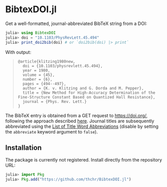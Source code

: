 # BibtexDOI.jl

Get a well-formatted, journal-abbreviated BibTeX string from a DOI:

```jl
julia> using BibtexDOI
julia> doi = "10.1103/PhysRevLett.45.494"
julia> print_doi2bib(doi) # or `doi2bib(doi) |> print`
```
With output:

> ```
> @article{klitzing1980new,
>   doi = {10.1103/physrevlett.45.494},
>   year = 1980,
>   volume = {45},
>   number = {6},
>   pages = {494--497},
>   author = {K. v. Klitzing and G. Dorda and M. Pepper},
>   title = {New Method for High-Accuracy Determination of the Fine-Structure Constant Based on Quantized Hall Resistance},
>   journal = {Phys. Rev. Lett.}
> }
>```

The BibTeX entry is obtained from a GET request to https://doi.org/, following the approach described [here](https://discourse.julialang.org/t/replacing-citation-bib-with-a-standard-metadata-format/26871/4).
Journal titles are subsequently abbreviated using the [List of Title Word Abbreviations](https://www.issn.org/services/online-services/access-to-the-ltwa/) (disable by setting the `abbreviate` keyword argument to `false`).

## Installation

The package is currently not registered. Install directly from the repository URL:
```jl
julia> import Pkg
julia> Pkg.add("https://github.com/thchr/BibtexDOI.jl")
```